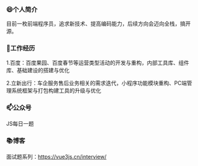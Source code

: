 ### 😄个人简介

目前一枚前端程序员，追求新技术、提高编码能力，后续方向会迈向全栈，搞开源。

### 🔭工作经历

1.百度：百度果园、百度春节等运营类型活动的开发与重构，内部工具库、组件库、基础建设的搭建与优化

2.立新出行：车企服务售后业务相关的需求迭代，小程序功能模块重构、PC端管理系统框架与打包构建工具的升级与优化

### 📫公众号

JS每日一题

### 📚博客

面试题系列：https://vue3js.cn/interview/
